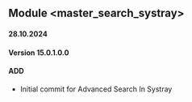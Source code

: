 ## Module <master_search_systray>

#### 28.10.2024
#### Version 15.0.1.0.0
#### ADD

- Initial commit for Advanced Search In Systray
